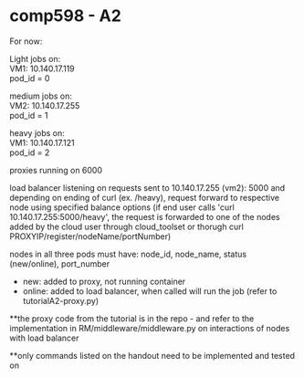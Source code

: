 # comp598 - A2

For now:

Light jobs on:   
VM1: 10.140.17.119    
pod_id = 0   

medium jobs on:     
VM2: 10.140.17.255   
pod_id = 1   

heavy jobs on:     
VM1: 10.140.17.121  
pod_id = 2  

proxies running on 6000

load balancer listening on requests sent to 10.140.17.255 (vm2): 5000 and depending on ending of curl (ex. /heavy), request forward to respective node using specified balance options
(if end user calls 'curl 10.140.17.255:5000/heavy', the request is forwarded to one of the nodes added by the cloud user through cloud_toolset or thorugh curl PROXYIP/register/nodeName/portNumber)

nodes in all three pods must have: node_id, node_name, status (new/online), port_number  
- new: added to proxy, not running container  
- online: added to load balancer, when called will run the job (refer to tutorialA2-proxy.py)

**the proxy code from the tutorial is in the repo - and refer to the implementation in RM/middleware/middleware.py on interactions of nodes with load balancer  

**only commands listed on the handout need to be implemented and tested on
